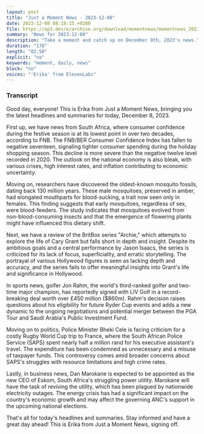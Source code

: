 ```yaml
---
layout: post
title: "Just a Moment News - 2023-12-08"
date: 2023-12-08 08:18:15 +0200
file: https://op3.dev/e/archive.org/download/momentnews/momentnews_2023-12-08.mp3
summary: "News for 2023-12-08"
description: "Take a moment and catch up on December 8th, 2023's news."
duration: "178"
length: "02:58"
explicit: "no"
keywords: "moment, daily, news"
block: "no"
voices: "'Erika' from ElevenLabs"
---
```


### Transcript

Good day, everyone! This is Erika from Just a Moment News, bringing you the latest headlines and summaries for today, December 8, 2023.

First up, we have news from South Africa, where consumer confidence during the festive season is at its lowest point in over two decades, according to FNB. The FNB/BER Consumer Confidence Index has fallen to negative seventeen, signaling tighter consumer spending during the holiday shopping season. This decline is more severe than the negative twelve level recorded in 2020. The outlook on the national economy is also bleak, with various crises, high interest rates, and inflation contributing to economic uncertainty.

Moving on, researchers have discovered the oldest-known mosquito fossils, dating back 130 million years. These male mosquitoes, preserved in amber, had elongated mouthparts for blood-sucking, a trait now seen only in females. This finding suggests that early mosquitoes, regardless of sex, were blood-feeders. The study indicates that mosquitoes evolved from non-blood-consuming insects and that the emergence of flowering plants might have influenced this dietary shift.

Next, we have a review of the BritBox series "Archie," which attempts to explore the life of Cary Grant but falls short in depth and insight. Despite its ambitious goals and a central performance by Jason Isaacs, the series is criticized for its lack of focus, superficiality, and erratic storytelling. The portrayal of various Hollywood figures is seen as lacking depth and accuracy, and the series fails to offer meaningful insights into Grant's life and significance in Hollywood.

In sports news, golfer Jon Rahm, the world's third-ranked golfer and two-time major champion, has reportedly signed with LIV Golf in a record-breaking deal worth over £450 million ($860m). Rahm's decision raises questions about his eligibility for future Ryder Cup events and adds a new dynamic to the ongoing negotiations and potential merger between the PGA Tour and Saudi Arabia's Public Investment Fund.

Moving on to politics, Police Minister Bheki Cele is facing criticism for a costly Rugby World Cup trip to France, where the South African Police Service (SAPS) spent nearly half a million rand for his executive assistant's travel. The expenditure has been condemned as unnecessary and a misuse of taxpayer funds. This controversy comes amid broader concerns about SAPS's struggles with resource limitations and high crime rates.

Lastly, in business news, Dan Marokane is expected to be appointed as the new CEO of Eskom, South Africa's struggling power utility. Marokane will have the task of reviving the utility, which has been plagued by nationwide electricity outages. The energy crisis has had a significant impact on the country's economic growth and may affect the governing ANC's support in the upcoming national elections.

That's all for today's headlines and summaries. Stay informed and have a great day ahead! This is Erika from Just a Moment News, signing off.
